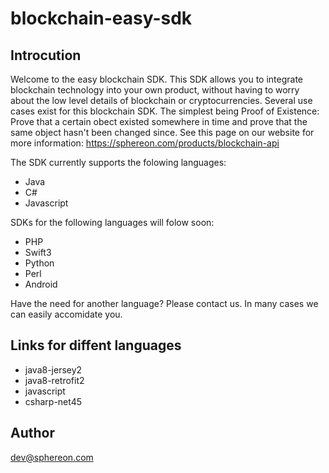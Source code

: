 # blockchain-easy-sdk

## Introcution

Welcome to the easy blockchain SDK. This SDK allows you to integrate blockchain technology into your own product, without having to worry about the low level details of blockchain or cryptocurrencies.
Several use cases exist for this blockchain SDK. The simplest being Proof of Existence: Prove that a certain obect existed somewhere in time and prove that the same object hasn't been changed since.
See this page on our website for more information: https://sphereon.com/products/blockchain-api

The SDK currently supports the folowing languages:
 * Java
 * C#
 * Javascript
 
SDKs for the following languages will folow soon:
 * PHP
 * Swift3
 * Python
 * Perl
 * Android
 
Have the need for another language? Please contact us. In many cases we can easily accomidate you.


## Links for diffent languages

- java8-jersey2
- java8-retrofit2
- javascript
- csharp-net45


## Author

dev@sphereon.com

